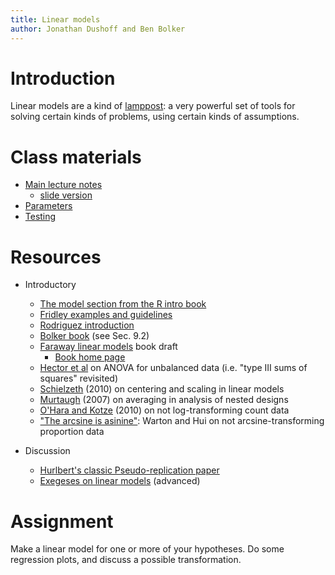```yaml
---
title: Linear models
author: Jonathan Dushoff and Ben Bolker
---
```


Introduction
============

Linear models are a kind of [lamppost](lamppost_theory.html): a
very powerful set of tools for solving certain kinds of problems, using
certain kinds of assumptions.

Class materials
===============

-   [Main lecture notes](Linear_model_lecture.html)
    -   [slide version](Linear_model_lecture.slides.html)
-   [Parameters](Linear_model_parameters.html)
-   [Testing](Linear_model_tests.html)

Resources
=========

-   Introductory
    -   [The model section from the R intro
        book](http://cran.r-project.org/doc/manuals/R-intro.html#Statistical-models-in-R)
    -   [Fridley examples and
        guidelines](http://plantecology.syr.edu/fridley/bio793/lm.html)
    -   [Rodriguez
        introduction](http://data.princeton.edu/R/linearModels.html)
    -   [Bolker
        book](http://www.math.mcmaster.ca/~bolker/emdbook/Bolker_proofs.pdf)
        (see Sec. 9.2)
    -   [Faraway linear
        models](http://cran.r-project.org/doc/contrib/Faraway-PRA.pdf)
        book draft
        -   [Book home page](http://www.maths.bath.ac.uk/~jjf23/LMR/)
    -   [Hector et
        al](http://onlinelibrary.wiley.com/doi/10.1111/j.1365-2656.2009.01634.x/pdf)
        on ANOVA for unbalanced data (i.e. "type III sums of
        squares" revisited)
    -   [Schielzeth](http://onlinelibrary.wiley.com/doi/10.1111/j.2041-210X.2010.00012.x/full) (2010)
        on centering and scaling in linear models
    -   [Murtaugh](http://www.esajournals.org/doi/abs/10.1890/0012-9658%282007%2988%5B56:SACIED%5D2.0.CO;2) (2007)
        on averaging in analysis of nested designs
    -   [O'Hara and
        Kotze](http://onlinelibrary.wiley.com/doi/10.1111/j.2041-210X.2010.00021.x/full) (2010)
        on not log-transforming count data
    -   ["The arcsine is
        asinine"](http://www.esajournals.org/doi/full/10.1890/10-0340.1):
        Warton and Hui on not arcsine-transforming proportion data


-   Discussion
    -   [Hurlbert's classic Pseudo-replication
        paper](http://www.uvm.edu/~ngotelli/Bio%20264/Hurlbert.pdf)
    -   [Exegeses on linear
        models](http://www.stats.ox.ac.uk/pub/MASS3/Exegeses.pdf) (advanced)

Assignment
==========

Make a linear model for one or more of your hypotheses. Do some
regression plots, and discuss a possible transformation.

